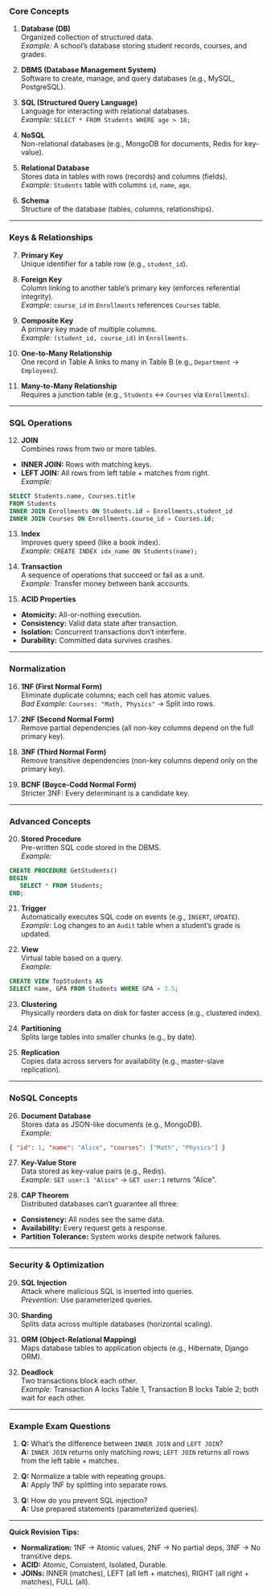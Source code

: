 

### **Core Concepts**  
1. **Database (DB)**  
   Organized collection of structured data.  
   *Example:* A school’s database storing student records, courses, and grades.  

2. **DBMS (Database Management System)**  
   Software to create, manage, and query databases (e.g., MySQL, PostgreSQL).  

3. **SQL (Structured Query Language)**  
   Language for interacting with relational databases.  
   *Example:* `SELECT * FROM Students WHERE age > 18;`  

4. **NoSQL**  
   Non-relational databases (e.g., MongoDB for documents, Redis for key-value).  

5. **Relational Database**  
   Stores data in tables with rows (records) and columns (fields).  
   *Example:* `Students` table with columns `id`, `name`, `age`.  

6. **Schema**  
   Structure of the database (tables, columns, relationships).  

---

### **Keys & Relationships**  
7. **Primary Key**  
   Unique identifier for a table row (e.g., `student_id`).  

8. **Foreign Key**  
   Column linking to another table’s primary key (enforces referential integrity).  
   *Example:* `course_id` in `Enrollments` references `Courses` table.  

9. **Composite Key**  
   A primary key made of multiple columns.  
   *Example:* `(student_id, course_id)` in `Enrollments`.  

10. **One-to-Many Relationship**  
    One record in Table A links to many in Table B (e.g., `Department` → `Employees`).  

11. **Many-to-Many Relationship**  
    Requires a junction table (e.g., `Students` ↔ `Courses` via `Enrollments`).  

---

### **SQL Operations**  
12. **JOIN**  
   Combines rows from two or more tables.  
   - **INNER JOIN:** Rows with matching keys.  
   - **LEFT JOIN:** All rows from left table + matches from right.  
   *Example:*  
   ```sql  
   SELECT Students.name, Courses.title  
   FROM Students  
   INNER JOIN Enrollments ON Students.id = Enrollments.student_id  
   INNER JOIN Courses ON Enrollments.course_id = Courses.id;  
   ```  

13. **Index**  
   Improves query speed (like a book index).  
   *Example:* `CREATE INDEX idx_name ON Students(name);`  

14. **Transaction**  
   A sequence of operations that succeed or fail as a unit.  
   *Example:* Transfer money between bank accounts.  

15. **ACID Properties**  
   - **Atomicity:** All-or-nothing execution.  
   - **Consistency:** Valid data state after transaction.  
   - **Isolation:** Concurrent transactions don’t interfere.  
   - **Durability:** Committed data survives crashes.  

---

### **Normalization**  
16. **1NF (First Normal Form)**  
   Eliminate duplicate columns; each cell has atomic values.  
   *Bad Example:* `Courses: "Math, Physics"` → Split into rows.  

17. **2NF (Second Normal Form)**  
   Remove partial dependencies (all non-key columns depend on the full primary key).  

18. **3NF (Third Normal Form)**  
   Remove transitive dependencies (non-key columns depend only on the primary key).  

19. **BCNF (Boyce-Codd Normal Form)**  
   Stricter 3NF: Every determinant is a candidate key.  

---

### **Advanced Concepts**  
20. **Stored Procedure**  
   Pre-written SQL code stored in the DBMS.  
   *Example:*  
   ```sql  
   CREATE PROCEDURE GetStudents()  
   BEGIN  
      SELECT * FROM Students;  
   END;  
   ```  

21. **Trigger**  
   Automatically executes SQL code on events (e.g., `INSERT`, `UPDATE`).  
   *Example:* Log changes to an `Audit` table when a student’s grade is updated.  

22. **View**  
   Virtual table based on a query.  
   *Example:*  
   ```sql  
   CREATE VIEW TopStudents AS  
   SELECT name, GPA FROM Students WHERE GPA > 3.5;  
   ```  

23. **Clustering**  
   Physically reorders data on disk for faster access (e.g., clustered index).  

24. **Partitioning**  
   Splits large tables into smaller chunks (e.g., by date).  

25. **Replication**  
   Copies data across servers for availability (e.g., master-slave replication).  

---

### **NoSQL Concepts**  
26. **Document Database**  
   Stores data as JSON-like documents (e.g., MongoDB).  
   *Example:*  
   ```json  
   { "id": 1, "name": "Alice", "courses": ["Math", "Physics"] }  
   ```  

27. **Key-Value Store**  
   Data stored as key-value pairs (e.g., Redis).  
   *Example:* `SET user:1 "Alice"` → `GET user:1` returns "Alice".  

28. **CAP Theorem**  
   Distributed databases can’t guarantee all three:  
   - **Consistency:** All nodes see the same data.  
   - **Availability:** Every request gets a response.  
   - **Partition Tolerance:** System works despite network failures.  

---

### **Security & Optimization**  
29. **SQL Injection**  
   Attack where malicious SQL is inserted into queries.  
   *Prevention:* Use parameterized queries.  

30. **Sharding**  
   Splits data across multiple databases (horizontal scaling).  

31. **ORM (Object-Relational Mapping)**  
   Maps database tables to application objects (e.g., Hibernate, Django ORM).  

32. **Deadlock**  
   Two transactions block each other.  
   *Example:* Transaction A locks Table 1, Transaction B locks Table 2; both wait for each other.  

---

### **Example Exam Questions**  
1. **Q:** What’s the difference between `INNER JOIN` and `LEFT JOIN`?  
   **A:** `INNER JOIN` returns only matching rows; `LEFT JOIN` returns all rows from the left table + matches.  

2. **Q:** Normalize a table with repeating groups.  
   **A:** Apply 1NF by splitting into separate rows.  

3. **Q:** How do you prevent SQL injection?  
   **A:** Use prepared statements (parameterized queries).  

---

**Quick Revision Tips:**  
- **Normalization:** 1NF → Atomic values, 2NF → No partial deps, 3NF → No transitive deps.  
- **ACID:** Atomic, Consistent, Isolated, Durable.  
- **JOINs:** INNER (matches), LEFT (all left + matches), RIGHT (all right + matches), FULL (all).  

